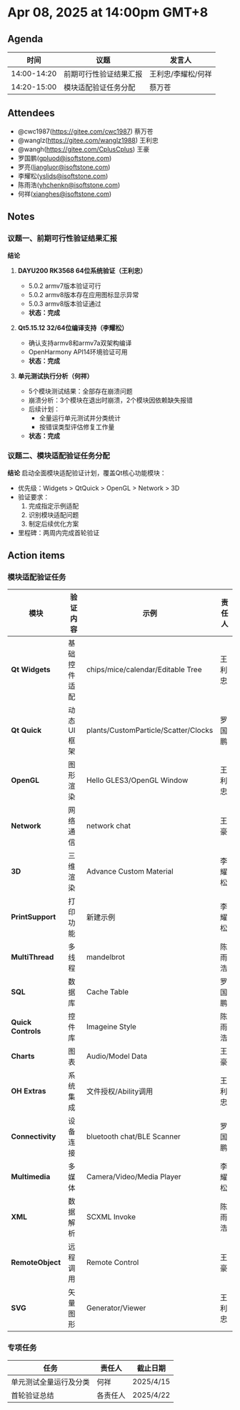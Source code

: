 # Apr 08, 2025 at 14:00pm GMT+8

## Agenda
| 时间 | 议题 | 发言人 |
|--|--|--|
| 14:00-14:20 | 前期可行性验证结果汇报 | 王利忠/李耀松/何祥 |
| 14:20-15:00 | 模块适配验证任务分配 | 蔡万苍 |

## Attendees
- @cwc1987(https://gitee.com/cwc1987) 蔡万苍
- @wanglz(https://gitee.com/wanglz1988) 王利忠
- @wangh(https://gitee.com/CplusCplus) 王豪
- 罗国鹏(gpluod@isoftstone.com)
- 罗亮(liangluor@isoftstone.com)
- 李耀松(yslids@isoftstone.com)
- 陈雨浩(yhchenkn@isoftstone.com)
- 何祥(xianghes@isoftstone.com)

## Notes

### 议题一、前期可行性验证结果汇报

**结论**
1. **DAYU200 RK3568 64位系统验证（王利忠）**
   - 5.0.2 armv7版本验证可行
   - 5.0.2 armv8版本存在应用图标显示异常
   - 5.0.3 armv8版本验证通过
   - **状态：完成**

2. **Qt5.15.12 32/64位编译支持（李耀松）**
   - 确认支持armv8和armv7a双架构编译
   - OpenHarmony API14环境验证可用
   - **状态：完成**

3. **单元测试执行分析（何祥）**
   - 5个模块测试结果：全部存在崩溃问题
   - 崩溃分析：3个模块在退出时崩溃，2个模块因依赖缺失报错
   - 后续计划：
     - 全量运行单元测试并分类统计
     - 按错误类型评估修复工作量
   - **状态：完成**

### 议题二、模块适配验证任务分配

**结论**
启动全面模块适配验证计划，覆盖Qt核心功能模块：
- 优先级：Widgets > QtQuick > OpenGL > Network > 3D
- 验证要求：
  1. 完成指定示例适配
  2. 识别模块适配问题
  3. 制定后续优化方案
- 里程碑：两周内完成首轮验证

## Action items
### 模块适配验证任务
| 模块 | 验证内容 | 示例 | 责任人 |
|--|--|--|--|
| **Qt Widgets** | 基础控件适配 | chips/mice/calendar/Editable Tree | 王利忠 |
| **Qt Quick** | 动态UI框架 | plants/CustomParticle/Scatter/Clocks | 罗国鹏 |
| **OpenGL** | 图形渲染 | Hello GLES3/OpenGL Window | 王利忠 |
| **Network** | 网络通信 | network chat | 王豪 |
| **3D** | 三维渲染 | Advance Custom Material | 李耀松 |
| **PrintSupport** | 打印功能 | 新建示例 | 李耀松 |
| **MultiThread** | 多线程 | mandelbrot | 陈雨浩 |
| **SQL** | 数据库 | Cache Table | 罗国鹏 |
| **Quick Controls** | 控件库 | Imageine Style | 陈雨浩 |
| **Charts** | 图表 | Audio/Model Data | 王豪 |
| **OH Extras** | 系统集成 | 文件授权/Ability调用 | 王利忠 |
| **Connectivity** | 设备连接 | bluetooth chat/BLE Scanner | 罗国鹏 |
| **Multimedia** | 多媒体 | Camera/Video/Media Player | 李耀松 |
| **XML** | 数据解析 | SCXML Invoke | 陈雨浩 |
| **RemoteObject** | 远程调用 | Remote Control | 王豪 |
| **SVG** | 矢量图形 | Generator/Viewer | 王利忠 |

### 专项任务
| 任务 | 责任人 | 截止日期 |
|--|--|--|
| 单元测试全量运行及分类 | 何祥 | 2025/4/15 |
| 首轮验证总结 | 各责任人 | 2025/4/22 |
